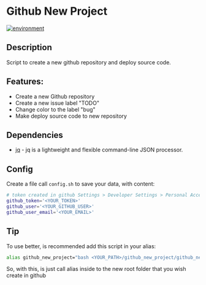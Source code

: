 # Github New Project

[![environment](https://img.shields.io/badge/linux-ubuntu-orange.svg)](https://img.shields.io/badge/linux-ubuntu-orange.svg)

## Description
Script to create a new github repository and deploy source code.

## Features:
  - Create a new Github repository
  - Create a new issue label "TODO"
  - Change color to the label "bug"
  - Make deploy source code to new repository

## Dependencies

  - [jq](https://stedolan.github.io/jq/) - jq is a lightweight and flexible command-line JSON processor.
  
 ## Config

Create a file call ```config.sh``` to save your data, with content:

```sh
# token created in github Settings > Developer Settings > Personal Access Token
github_token='<YOUR_TOKEN>'
github_user='<YOUR_GITHUB_USER>'
github_user_email='<YOUR_EMAIL>'
```

## Tip
To use better, is recommended add this script in your alias:

```sh
alias github_new_project="bash <YOUR_PATH>/github_new_project/github_new_project.sh"
```

So, with this, is just call alias inside to the new root folder that you wish create in github
